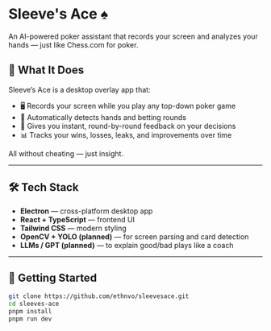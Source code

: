 # Sleeve's Ace ♠️

An AI-powered poker assistant that records your screen and analyzes your hands — just like Chess.com for poker.

## 🧠 What It Does

Sleeve’s Ace is a desktop overlay app that:

- 🖥️ Records your screen while you play any top-down poker game
- 🤖 Automatically detects hands and betting rounds
- 💬 Gives you instant, round-by-round feedback on your decisions
- 📊 Tracks your wins, losses, leaks, and improvements over time

All without cheating — just insight.

---

## 🛠️ Tech Stack

- **Electron** — cross-platform desktop app
- **React + TypeScript** — frontend UI
- **Tailwind CSS** — modern styling
- **OpenCV + YOLO (planned)** — for screen parsing and card detection
- **LLMs / GPT (planned)** — to explain good/bad plays like a coach

---

## 🚀 Getting Started

```bash
git clone https://github.com/ethnvo/sleevesace.git
cd sleeves-ace
pnpm install
pnpm run dev
```
